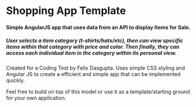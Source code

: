 # Shopping App Template

#### Simple AngularJS app that uses data from an API to display Items for Sale.

##### User selects a item category (t-shirts/hats/etc), then can view specific items within that category with price and color. Then finally, they can access each individual item in the category within its personal view.  

Created for a Coding Test by Felix Dasgupta. Uses simple CSS styling and Angular JS to create a efficient and simple app that can be implemented quickly. 

Feel free to build on top of this model or use it as a template/starting ground for your own application. 
